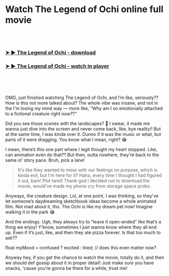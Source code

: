 <h1>Watch The Legend of Ochi online full movie</h1>


<br><br>

<h3><a href="https://Davids-flagenunthou1972.github.io/drzjkrtowi/">➤ ► The Legend of Ochi - download</a></h3> 
<h3><a href="https://Davids-flagenunthou1972.github.io/drzjkrtowi/">➤ ► The Legend of Ochi - watch in player</a></h3>


<br><br><br>


OMG, just finished watching The Legend of Ochi, and I’m like, seriously?? How is this not more talked about? The whole vibe was insane, and not in the I'm losing my mind way — more like, “Why am I so emotionally attached to a fictional creature right now??”

Did you see those scenes with the landscapes? 🤯 I swear, it made me wanna just dive into the screen and never come back, like, bye reality!! But at the same time, I was kinda over it. Dunno if it was the music or what, but parts of it were dragging. You know what I mean, right? 😂

I mean, there’s this one part where I legit thought my heart stopped. Like, can animation even do that?? But then, outta nowhere, they're back to the same ol’ story pace. Bruh, pick a lane!

> It's like they wanted to mess with our feelings on purpose, which is kinda evil, but I'm here for it? Haha, every time I thought I had figured it out, bam! Plot twist! Thank god I decided not to download the movie, would've made my phone cry from storage space probs.

Anyways, the creature design. Lol, at one point, I was thinking, so they've let someone’s daydreaming sketchbook ideas become a whole animated film. Not mad about it, tho. The Ochi is like my dream pet now! Imagine walking it in the park 😂

And the endings. Ugh, they always try to “leave it open-ended” like that’s a thing we enjoy! Y'know, sometimes I just wanna know where they all end up. Even if it’s just, like, and then they ate pizza forever. Is that too much to ask??

float myMood = confused ? excited : tired; // does this even matter now?

Anyway hey, if you get the chance to watch the movie, totally do it, and then we should def gossip about it in proper detail! Just make sure you have snacks, 'cause you’re gonna be there for a while, trust me!
